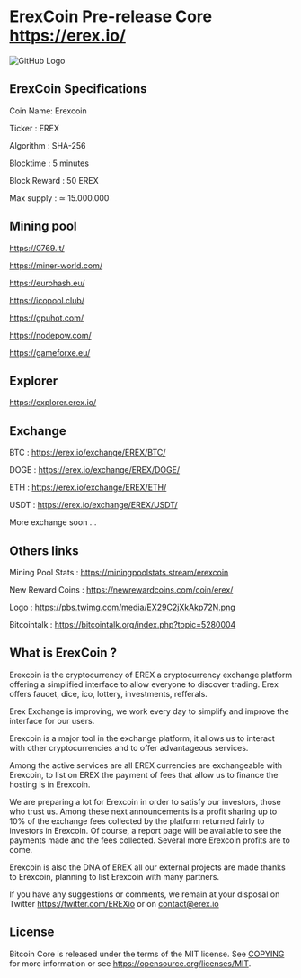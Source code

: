ErexCoin Pre-release Core https://erex.io/
=====================================

![GitHub Logo](https://i.imgur.com/fHxsMXq.png)

ErexCoin Specifications
----------------

Coin Name: Erexcoin

Ticker : EREX

Algorithm : SHA-256

Blocktime : 5 minutes

Block Reward : 50 EREX

Max supply : ≃ 15.000.000


Mining pool
----------------
https://0769.it/

https://miner-world.com/

https://eurohash.eu/

https://icopool.club/

https://gpuhot.com/

https://nodepow.com/

https://gameforxe.eu/


Explorer
----------------
https://explorer.erex.io/


Exchange
----------------
BTC : https://erex.io/exchange/EREX/BTC/

DOGE : https://erex.io/exchange/EREX/DOGE/

ETH : https://erex.io/exchange/EREX/ETH/

USDT : https://erex.io/exchange/EREX/USDT/

More exchange soon ...

Others links
----------------

Mining Pool Stats : https://miningpoolstats.stream/erexcoin

New Reward Coins : https://newrewardcoins.com/coin/erex/

Logo : https://pbs.twimg.com/media/EX29C2jXkAkp72N.png

Bitcointalk : https://bitcointalk.org/index.php?topic=5280004

What is ErexCoin ?
----------------

Erexcoin is the cryptocurrency of EREX a cryptocurrency exchange platform offering a simplified interface to allow everyone to discover trading. Erex offers faucet, dice, ico, lottery, investments, refferals.

Erex Exchange is improving, we work every day to simplify and improve the interface for our users.

Erexcoin is a major tool in the exchange platform, it allows us to interact with other cryptocurrencies and to offer advantageous services.

Among the active services are all EREX currencies are exchangeable with Erexcoin, to list on EREX the payment of fees that allow us to finance the hosting is in Erexcoin.

We are preparing a lot for Erexcoin in order to satisfy our investors, those who trust us. Among these next announcements is a profit sharing up to 10% of the exchange fees collected by the platform returned fairly to investors in Erexcoin. Of course, a report page will be available to see the payments made and the fees collected. Several more Erexcoin profits are to come.

Erexcoin is also the DNA of EREX all our external projects are made thanks to Erexcoin, planning to list Erexcoin with many partners.

If you have any suggestions or comments, we remain at your disposal on Twitter https://twitter.com/EREXio or on contact@erex.io

License
-------

Bitcoin Core is released under the terms of the MIT license. See [COPYING](COPYING) for more information or see https://opensource.org/licenses/MIT.
